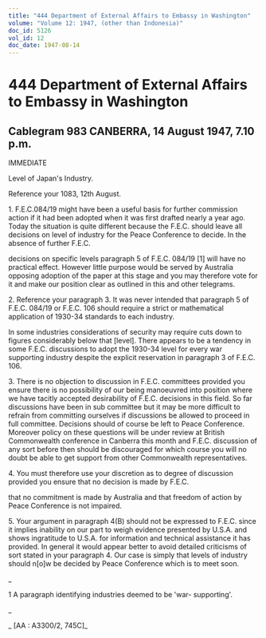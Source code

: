 ```yaml
---
title: "444 Department of External Affairs to Embassy in Washington"
volume: "Volume 12: 1947, (other than Indonesia)"
doc_id: 5126
vol_id: 12
doc_date: 1947-08-14
---
```


# 444 Department of External Affairs to Embassy in Washington

## Cablegram 983 CANBERRA, 14 August 1947, 7.10 p.m.

IMMEDIATE

Level of Japan's Industry.

Reference your 1083, 12th August.

1\. F.E.C.084/19 might have been a useful basis for further commission action if it had been adopted when it was first drafted nearly a year ago. Today the situation is quite different because the F.E.C. should leave all decisions on level of industry for the Peace Conference to decide. In the absence of further F.E.C.

decisions on specific levels paragraph 5 of F.E.C. 084/19 [1] will have no practical effect. However little purpose would be served by Australia opposing adoption of the paper at this stage and you may therefore vote for it and make our position clear as outlined in this and other telegrams.

2\. Reference your paragraph 3. It was never intended that paragraph 5 of F.E.C. 084/19 or F.E.C. 106 should require a strict or mathematical application of 1930-34 standards to each industry.

In some industries considerations of security may require cuts down to figures considerably below that [level]. There appears to be a tendency in some F.E.C. discussions to adopt the 1930-34 level for every war supporting industry despite the explicit reservation in paragraph 3 of F.E.C. 106.

3\. There is no objection to discussion in F.E.C. committees provided you ensure there is no possibility of our being manoeuvred into position where we have tacitly accepted desirability of F.E.C. decisions in this field. So far discussions have been in sub committee but it may be more difficult to refrain from committing ourselves if discussions be allowed to proceed in full committee. Decisions should of course be left to Peace Conference. Moreover policy on these questions will be under review at British Commonwealth conference in Canberra this month and F.E.C. discussion of any sort before then should be discouraged for which course you will no doubt be able to get support from other Commonwealth representatives.

4\. You must therefore use your discretion as to degree of discussion provided you ensure that no decision is made by F.E.C.

that no commitment is made by Australia and that freedom of action by Peace Conference is not impaired.

5\. Your argument in paragraph 4(B) should not be expressed to F.E.C. since it implies inability on our part to weigh evidence presented by U.S.A. and shows ingratitude to U.S.A. for information and technical assistance it has provided. In general it would appear better to avoid detailed criticisms of sort stated in your paragraph 4. Our case is simply that levels of industry should n[o]w be decided by Peace Conference which is to meet soon.

_

1 A paragraph identifying industries deemed to be 'war- supporting'.

_

_ [AA : A3300/2, 745C]_

